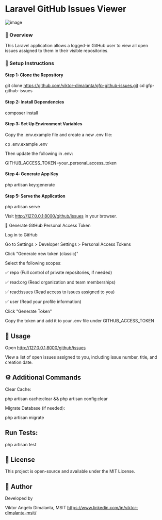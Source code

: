 # Laravel GitHub Issues Viewer

![image](https://github.com/user-attachments/assets/17268438-26a2-40a9-bb71-d9ba5908aa13)


### 📌 Overview

This Laravel application allows a logged-in GitHub user to view all open issues assigned to them in their visible repositories.

### 🚀 Setup Instructions

#### Step 1: Clone the Repository

git clone https://github.com/viktor-dimalanta/gfp-github-issues.git
cd gfp-github-issues

#### Step 2: Install Dependencies

composer install

#### Step 3: Set Up Environment Variables

Copy the .env.example file and create a new .env file:

cp .env.example .env

Then update the following in .env:

GITHUB_ACCESS_TOKEN=your_personal_access_token

#### Step 4: Generate App Key

php artisan key:generate

#### Step 5: Serve the Application

php artisan serve

Visit http://127.0.0.1:8000/github/issues in your browser.

🔑 Generate GitHub Personal Access Token

Log in to GitHub

Go to Settings > Developer Settings > Personal Access Tokens

Click "Generate new token (classic)"

Select the following scopes:

✅ repo (Full control of private repositories, if needed)

✅ read:org (Read organization and team memberships)

✅ read:issues (Read access to issues assigned to you)

✅ user (Read your profile information)

Click "Generate Token"

Copy the token and add it to your .env file under GITHUB_ACCESS_TOKEN

## 📌 Usage

Open http://127.0.0.1:8000/github/issues

View a list of open issues assigned to you, including issue number, title, and creation date.

## ⚙️ Additional Commands

Clear Cache:

php artisan cache:clear && php artisan config:clear

Migrate Database (if needed):

php artisan migrate

## Run Tests:

php artisan test

## 📜 License

This project is open-source and available under the MIT License.

## 👤 Author

Developed by

Viktor Angelo Dimalanta, MSIT https://www.linkedin.com/in/viktor-dimalanta-msit/

